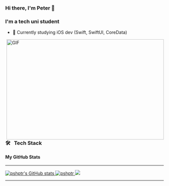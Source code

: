 ### Hi there, I'm Peter 👋
<!--
**pshptr/pshptr** is a ✨ _special_ ✨ repository because its `README.md` (this file) appears on your GitHub profile.

Here are some ideas to get you started:

- 🔭 I’m currently working on ...
- 🌱 I’m currently learning ...
- 👯 I’m looking to collaborate on ...
- 🤔 I’m looking for help with ...
- 💬 Ask me about ...
- 📫 How to reach me: ...
- 😄 Pronouns: ...
- ⚡ Fun fact: ...
-->

###  I'm a tech uni student

* 🔭 Currently studying iOS dev (Swift, SwiftUI, CoreData)

 <img align="right" alt="GIF" src="https://github.com/abhisheknaiidu/abhisheknaiidu/blob/master/code.gif?raw=true" width="500" height="320" />

### 🛠 &nbsp; Tech Stack

#### My GitHub Stats

---
<a href="http://www.github.com/pshptr">
    <img src="https://github-readme-stats-beta-ten-21.vercel.app/api?username=pshptr&show_icons=true&hide=issues,&count_private=true&title_color=0891b2&text_color=ffffff&icon_color=0891b2&bg_color=1c1917&hide_border=true&show_icons=true&show=prs_merged,prs_merged" alt="pshptr's GitHub stats" />
</a>

<a href="http://www.github.com/pshptr">
    <img src="https://github-readme-stats.vercel.app/api/top-langs/?username=pshptr&hide_progress=true&show_icons=true&locale=en&layout=compact&text_color=fff&bg_color=1c1917&langs_count=6&hide_border=true" alt="pshptr" />
</a>

<a href="http://www.github.com/pshptr">
    <img src="https://github-readme-streak-stats.herokuapp.com/?user=pshptr&stroke=ffffff&background=1c1917&ring=0891b2&fire=0891b2&currStreakNum=ffffff&currStreakLabel=0891b2&sideNums=ffffff&sideLabels=ffffff&dates=ffffff&hide_border=true" />
</a>

---
